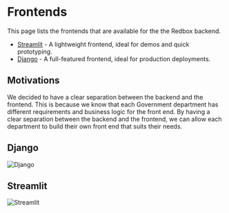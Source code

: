 # Frontends

This page lists the frontends that are available for the the Redbox backend.

- [Streamlit](https://github.com/i-dot-ai/redbox-copilot-streamlit) -  A lightweight frontend, ideal for demos and quick prototyping.
- [Django](https://github.com/i-dot-ai/redbox-copilot/tree/main/django-app) - A full-featured frontend, ideal for production deployments.

## Motivations

We decided to have a clear separation between the backend and the frontend. This is because we know that each Government department has different requirements and business logic for the front end. By having a clear separation between the backend and the frontend, we can allow each department to build their own front end that suits their needs.

## Django

![Django](../assets/redbox_django_ui.gif)

## Streamlit

![Streamlit](../assets/streamlit_chat.gif)
